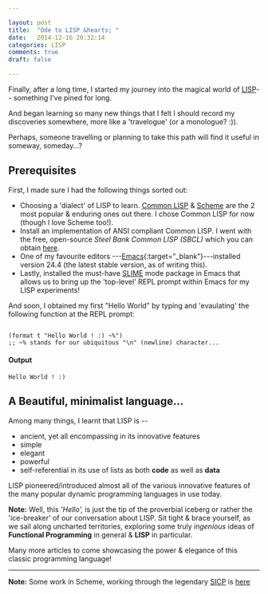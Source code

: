 ```yaml
---

layout: post
title:  "Ode to LISP &hearts; "
date:   2014-12-16 20:32:14
categories: LISP
comments: true
draft: false

---
```


Finally, after a long time, I started my journey into the magical world of [LISP][link_LISP]-- something I've pined for long.

And began learning so many new things that I felt I should record my discoveries somewhere, more like a 'travelogue' (or a monologue? :)).

Perhaps, someone travelling or planning to take this path will find it useful in someway, someday...?

## Prerequisites

First, I made sure I had the following things sorted out:

+ Choosing a 'dialect' of LISP to learn. [Common LISP][link_Common_LISP] & [Scheme][link_Scheme] are the 2 most popular & enduring ones out there. I chose Common LISP for now (though I love Scheme too!).
+ Install an implementation of ANSI compliant Common LISP. I went with the free, open-source _Steel Bank Common LISP (SBCL)_ which you can obtain [here][link_SBCL].
+ One of my favourite editors ---[Emacs][link_EMACS]{:target="_blank"}---installed version 24.4 (the latest stable version, as of writing this).
+ Lastly, installed the must-have [SLIME][slime_id] mode package in Emacs that allows us to bring up the 'top-level' REPL prompt within Emacs for my LISP experiments!

And soon, I obtained my first "Hello World" by typing and 'evaulating' the following function at the REPL prompt:

``` common-lisp

(format t "Hello World ! :) ~%")
;; ~% stands for our ubiquitous "\n" (newline) character...

```

#### Output
	Hello World ! :)

## A Beautiful, minimalist language...

Among many things, I learnt that LISP is --

+ ancient, yet all encompassing in its innovative features
+ simple
+ elegant
+ powerful
+ self-referential in its use of lists as both **code** as well as **data**

LISP pioneered/introduced almost all of the various innovative features of the many popular dynamic programming languages in use today.

**Note:** Well, this _'Hello',_ is just the tip of the proverbial iceberg or rather the 'ice-breaker' of our conversation about LISP. Sit tight & brace yourself, as we sail along uncharted territories, exploring some truly _ingenious_ ideas of **Functional Programming** in general & **LISP** in particular.

Many more articles to come showcasing the power & elegance of this classic programming language!

---

**Note:** Some work in Scheme, working through the legendary [SICP][link_SICP] is [here][link_rags_SICP]


[link_LISP]: http://en.wikipedia.org/wiki/Lisp_%28programming_language%29
[link_Common_LISP]: http://en.wikipedia.org/wiki/Common_Lisp
[link_Scheme]: http://en.wikipedia.org/wiki/Scheme_(programming_language)
[link_EMACS]: http://www.gnu.org/software/emacs/ "Emacs - the legendary editor! <3 :)"
[slime_id]: http://common-lisp.net/project/slime/ "SLIME mode for Emacs"
[link_SBCL]: http://www.sbcl.org/ "A free implementation of ANSI Common LISP"
[link_SICP]: http://mitpress.mit.edu/sicp/ "The SICP book (full text) -- free, online"
[link_rags_SICP]: https://github.com/raghuugare/rags_SICP "My work on SICP..."
